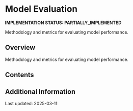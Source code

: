 # Model Evaluation

**IMPLEMENTATION STATUS: PARTIALLY_IMPLEMENTED**

Methodology and metrics for evaluating model performance.

## Overview

Methodology and metrics for evaluating model performance.

## Contents

<!-- This is a placeholder template. Fill with actual content based on implementation status -->

## Additional Information

Last updated: 2025-03-11
